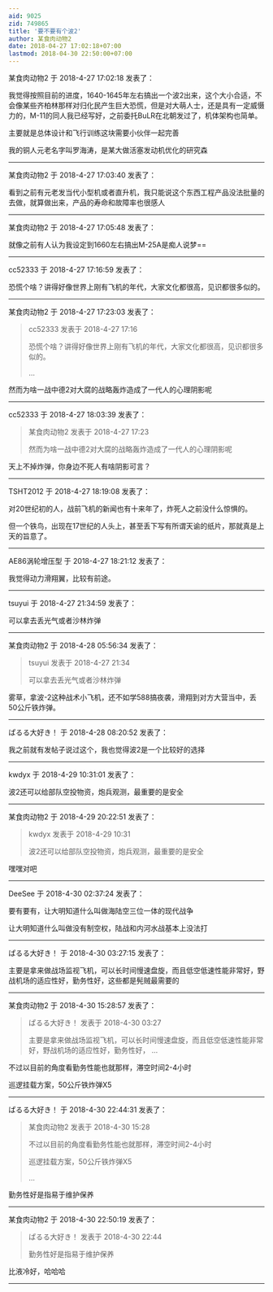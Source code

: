 ```yaml
---
aid: 9025
zid: 749865
title: '要不要有个波2'
author: 某食肉动物2
date: 2018-04-27 17:02:18+07:00
lastmod: 2018-04-30 22:50:00+07:00
---
```


某食肉动物2 于 2018-4-27 17:02:18 发表了：

我觉得按照目前的进度，1640-1645年左右搞出一个波2出来，这个大小合适，不会像某些齐柏林那样对归化民产生巨大恐慌，但是对大萌人士，还是具有一定威慑力的，M-11的同人我已经写好，之前委托BuLR在北朝发过了，机体架构也简单。

主要就是总体设计和飞行训练这块需要小伙伴一起完善

我的铜人元老名字叫罗海涛，是某大做活塞发动机优化的研究森

---------

某食肉动物2 于 2018-4-27 17:03:40 发表了：

看到之前有元老发当代小型机或者直升机，我只能说这个东西工程产品没法批量的去做，就算做出来，产品的寿命和故障率也很感人

---------

某食肉动物2 于 2018-4-27 17:05:48 发表了：

就像之前有人认为我设定到1660左右搞出M-25A是痴人说梦==

---------

cc52333 于 2018-4-27 17:16:59 发表了：

恐慌个啥？讲得好像世界上刚有飞机的年代，大家文化都很高，见识都很多似的。

---------

某食肉动物2 于 2018-4-27 17:23:03 发表了：

> cc52333 发表于 2018-4-27 17:16
> 
> 恐慌个啥？讲得好像世界上刚有飞机的年代，大家文化都很高，见识都很多似的。
> 
> ...



然而为啥一战中德2对大腐的战略轰炸造成了一代人的心理阴影呢

---------

cc52333 于 2018-4-27 18:03:39 发表了：

> 某食肉动物2 发表于 2018-4-27 17:23
> 
> 然而为啥一战中德2对大腐的战略轰炸造成了一代人的心理阴影呢



天上不掉炸弹，你身边不死人有啥阴影可言？

---------

TSHT2012 于 2018-4-27 18:19:08 发表了：

对20世纪初的人，战前飞机的新闻也有十来年了，炸死人之前没什么惊惧的。

但一个铁鸟，出现在17世纪的人头上，甚至丢下写有所谓天谕的纸片，那就真是上天的旨意了。

---------

AE86涡轮增压型 于 2018-4-27 18:21:12 发表了：

我觉得动力滑翔翼，比较有前途。

---------

tsuyui 于 2018-4-27 21:34:59 发表了：

可以拿去丢光气或者沙林炸弹

---------

某食肉动物2 于 2018-4-28 05:56:34 发表了：

> tsuyui 发表于 2018-4-27 21:34
> 
> 可以拿去丢光气或者沙林炸弹



雾草，拿波-2这种战术小飞机，还不如学588搞夜袭，滑翔到对方大营当中，丢50公斤铁炸弹。

---------

ぱるる大好き！ 于 2018-4-28 08:20:52 发表了：

我之前就有发帖子说过这个，我也觉得波2是一个比较好的选择

---------

kwdyx 于 2018-4-29 10:31:01 发表了：

波2还可以给部队空投物资，炮兵观测，最重要的是安全

---------

某食肉动物2 于 2018-4-29 20:22:51 发表了：

> kwdyx 发表于 2018-4-29 10:31
> 
> 波2还可以给部队空投物资，炮兵观测，最重要的是安全



嘿嘿对吧

---------

DeeSee 于 2018-4-30 02:37:24 发表了：

要有要有，让大明知道什么叫做海陆空三位一体的现代战争

让大明知道什么叫做没有制空权，陆战和内河水战基本上没法打

---------

ぱるる大好き！ 于 2018-4-30 03:27:15 发表了：

主要是拿来做战场监视飞机，可以长时间慢速盘旋，而且低空低速性能非常好，野战机场的适应性好，勤务性好，这些都是髡贼最需要的

---------

某食肉动物2 于 2018-4-30 15:28:57 发表了：

> ぱるる大好き！ 发表于 2018-4-30 03:27
> 
> 主要是拿来做战场监视飞机，可以长时间慢速盘旋，而且低空低速性能非常好，野战机场的适应性好，勤务性好， ...



不过以目前的角度看勤务性能也就那样，滞空时间2-4小时

巡逻挂载方案，50公斤铁炸弹X5

---------

ぱるる大好き！ 于 2018-4-30 22:44:31 发表了：

> 某食肉动物2 发表于 2018-4-30 15:28
> 
> 不过以目前的角度看勤务性能也就那样，滞空时间2-4小时
> 
> 巡逻挂载方案，50公斤铁炸弹X5
> 
> ...



勤务性好是指易于维护保养

---------

某食肉动物2 于 2018-4-30 22:50:19 发表了：

> ぱるる大好き！ 发表于 2018-4-30 22:44
> 
> 勤务性好是指易于维护保养



比液冷好，哈哈哈

---------

